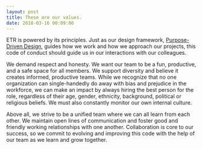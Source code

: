 ```yaml
---
layout: post
title: These are our values.
date: 2018-03-16 00:09:00
---
```


ETR is powered by its principles. Just as our design framework, <a href="https://expandtheroom.com/purpose-driven-design/" target="_blank">Purpose-Driven Design</a>, guides how we work and how we approach our projects, this code of conduct should guide us in our interactions with our colleagues.

We demand respect and honesty. We want our team to be a fun, productive, and a safe space for all members. We support diversity and believe it creates informed, productive teams. While we recognize that no one organization can single-handedly do away with bias and prejudice in the workforce, we can make an impact by always hiring the best person for the role, regardless of their age, gender, ethnicity, background, political or religious beliefs. We must also constantly monitor our own internal culture.

Above all, we strive to be a unified team where we can all learn from each other. We maintain open lines of communication and foster good and friendly working relationships with one another. Collaboration is core to our success, so we commit to evolving and improving this code with the help of our team as we learn and grow together.